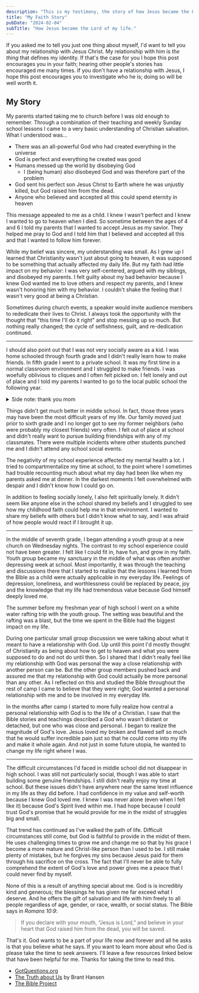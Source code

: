 ```yaml
---
description: "This is my testimony, the story of how Jesus became the Lord of my life."
title: "My Faith Story"
pubDate: "2024-02-04"
subTitle: "How Jesus became the Lord of my life."
---
```


If you asked me to tell you just one thing about myself, I'd want to tell you about my relationship with Jesus Christ. My relationship with him is _the thing_ that defines my identity. If that's the case for you I hope this post encourages you in your faith; hearing other people's stories has encouraged me many times. If you don't have a relationship with Jesus, I hope this post encourages you to investigate who he is; doing so will be well worth it.

## My Story

My parents started taking me to church before I was old enough to remember. Through a combination of their teaching and weekly Sunday school lessons I came to a very basic understanding of Christian salvation. What I understood was...

- There was an all-powerful God who had created everything in the universe
- God is perfect and everything he created was good
- Humans messed up the world by disobeying God
    - I (being human) also disobeyed God and was therefore part of the problem
- God sent his perfect son Jesus Christ to Earth where he was unjustly killed, but God raised him from the dead.
- Anyone who believed and accepted all this could spend eternity in heaven

This message appealed to me as a child. I knew I wasn't perfect and I knew I wanted to go to heaven when I died. So sometime between the ages of 4 and 6 I told my parents that I wanted to accept Jesus as my savior. They helped me pray to God and I told him that I believed and accepted all this and that I wanted to follow him forever.

While my belief was sincere, my understanding was small. As I grew up I learned that Christianity wasn't just about going to heaven, it was supposed to be something that actually affected my daily life. But my faith had little impact on my behavior: I was very self-centered, argued with my siblings, and disobeyed my parents. I felt guilty about my bad behavior because I knew God wanted me to love others and respect my parents, and I knew wasn't honoring him with my behavior. I couldn't shake the feeling that I wasn't very good at being a Christian.

Sometimes during church events, a speaker would invite audience members to rededicate their lives to Christ. I always took the opportunity with the thought that "this time I'll do it right" and stop messing up so much. But nothing really changed; the cycle of selfishness, guilt, and re-dedication continued.

<hr />

I should also point out that I was not very socially aware as a kid. I was home schooled through fourth grade and I didn't really learn how to make friends. In fifth grade I went to a private school. It was my first time in a normal classroom environment and I struggled to make friends. I was woefully oblivious to cliques and I often felt picked on. I felt lonely and out of place and I told my parents I wanted to go to the local public school the following year.

<details>
	<summary>Side note: thank you mom</summary>

As I proofread I'm realizing this may sound as though home schooling was a bad experience or that my parents didn't care about my social development. Nothing could be further from the truth. My mom put in countless hours and many tears to ensure she was giving me and my siblings a good education and I enjoyed being home schooled. My parents made sure I participated in extra curricular activities in part so that I would get more experience being around other kids.

</details>

Things didn't get much better in middle school. In fact, those three years may have been the most difficult years of my life. Our family moved just prior to sixth grade and I no longer got to see my former neighbors (who were probably my closest friends) very often. I felt out of place at school and didn't really want to pursue building friendships with any of my classmates. There were multiple incidents where other students punched me and I didn't attend any school social events.

The negativity of my school experience affected my mental health a lot. I tried to compartmentalize my time at school, to the point where I sometimes had trouble recounting much about what my day had been like when my parents asked me at dinner. In the darkest moments I felt overwhelmed with despair and I didn't know how I could go on.

In addition to feeling socially lonely, I also felt spiritually lonely. It didn't seem like anyone else in the school shared my beliefs and I struggled to see how my childhood faith could help me in that environment. I wanted to share my beliefs with others but I didn't know what to say, and I was afraid of how people would react if I brought it up.

<hr />

In the middle of seventh grade, I began attending a youth group at a new church on Wednesday nights. The contrast to my school experience could not have been greater. I felt like I could fit in, have fun, and grow in my faith. Youth group became my sanctuary in the middle of what was often another depressing week at school. Most importantly, it was through the teaching and discussions there that I started to realize that the lessons I learned from the Bible as a child were actually applicable in my everyday life. Feelings of depression, loneliness, and worthlessness could be replaced by peace, joy and the knowledge that my life had tremendous value because God himself deeply loved me.

The summer before my freshman year of high school I went on a white water rafting trip with the youth group. The setting was beautiful and the rafting was a blast, but the time we spent in the Bible had the biggest impact on my life.

During one particular small group discussion we were talking about what it meant to have a relationship with God. Up until this point I'd mostly thought of Christianity as being about how to get to heaven and what you were supposed to do and not do until then. So I shared that I didn't really feel like my relationship with God was personal the way a close relationship with another person can be. But the other group members pushed back and assured me that my relationship with God could actually be more personal than any other. As I reflected on this and studied the Bible throughout the rest of camp I came to believe that they were right; God wanted a personal relationship with me and to be involved in my everyday life.

In the months after camp I started to more fully realize how central a personal relationship with God is to the life of a Christian. I saw that the Bible stories and teachings described a God who wasn't distant or detached, but one who was close and personal. I began to realize the magnitude of God's love. Jesus loved my broken and flawed self so much that he would suffer incredible pain just so that he could come into my life and make it whole again. And not just in some future utopia, he wanted to change my life right where I was.

<hr />

The difficult circumstances I'd faced in middle school did not disappear in high school. I was still not particularly social, though I was able to start building some genuine friendships. I still didn't really enjoy my time at school. But these issues didn't have anywhere near the same level influence in my life as they did before. I had confidence in my value and self-worth because I knew God loved me. I knew I was never alone (even when I felt like it) because God's Spirit lived within me. I had hope because I could trust God's promise that he would provide for me in the midst of struggles big and small.

That trend has continued as I've walked the path of life. Difficult circumstances still come, but God is faithful to provide in the midst of them. He uses challenging times to grow me and change me so that by his grace I become a more mature and Christ-like person than I used to be. I still make plenty of mistakes, but he forgives my sins because Jesus paid for them through his sacrifice on the cross. The fact that I'll never be able to fully comprehend the extent of God's love and power gives me a peace that I could never find by myself.

None of this is a result of anything special about me. God is is incredibly kind and generous; the blessings he has given me far exceed what I deserve. And he offers the gift of salvation and life with him freely to all people regardless of age, gender, or race, wealth, or social status. The Bible says in <cite>Romans 10:9</cite>:

> If you declare with your mouth, “Jesus is Lord,” and believe in your heart that God raised him from the dead, you will be saved.

That's it. God wants to be a part of your life now and forever and all he asks is that you believe what he says. If you want to learn more about who God is please take the time to seek answers. I'll leave a few resources linked below that have been helpful for me. Thanks for taking the time to read this.

- [GotQuestions.org](https://www.gotquestions.org/)
- [The Truth about Us](https://libro.fm/audiobooks/9781666558159-the-truth-about-us) by Brant Hansen
- [The Bible Project](https://bibleproject.com/explore/)
